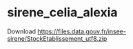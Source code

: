 # sirene_celia_alexia

Download https://files.data.gouv.fr/insee-sirene/StockEtablissement_utf8.zip
